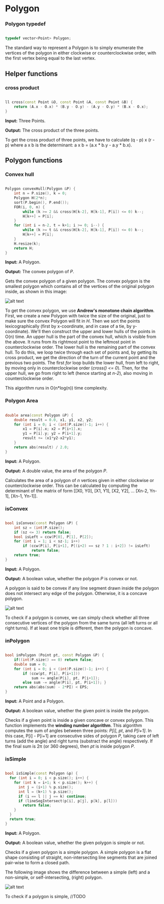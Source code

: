 # Polygon

### Polygon typedef

```cpp

typedef vector<Point> Polygon;

```

The standard way to represent a Polygon is to simply enumerate the vertices of the polygon in either clockwise or counterclockwise order, with the first vertex being equal to the last vertex.

## Helper functions

### cross product

```cpp

ll cross(const Point &O, const Point &A, const Point &B) {
	return (A.x - O.x) * (B.y - O.y) - (A.y - O.y) * (B.x - O.x);
}

```

**Input:** Three Points.

**Output:** The cross product of the three points.

To get the cross product of three points, we have to calculate (q - p) x (r - p) where a x b is the determinant: a x b = (a.x * b.y - a.y * b.x).

## Polygon functions

### Convex hull

```cpp

Polygon convexHull(Polygon &P) {
	int n = P.size(), k = 0;
	Polygon H(2*n);
	sort(P.begin(), P.end());
	FOR(i, 0, n) {
		while (k >= 2 && cross(H[k-2], H[k-1], P[i]) <= 0) k--;
		H[k++] = P[i];
	}
	for (int i = n-2, t = k+1; i >= 0; i--) {
		while (k >= t && cross(H[k-2], H[k-1], P[i]) <= 0) k--;
		H[k++] = P[i];
	}
	H.resize(k);
	return H;
}

```

**Input:** A Polygon.

**Output:** The convex polygon of _P_.

Gets the convex polygon of a given polygon. The convex polygon is the smallest polygon which contains all of the vertices of the original polygon inside, as shown in this image:

![alt text](https://gurus.pyimagesearch.com/wp-content/uploads/2015/03/contours_convex_hull.jpg)

To get the convex polygon, we use **Andrew's monotone chain algorithm**. First, we create a new Polygon with twice the size of the original, just to make sure the convex Polygon will fit in _H_. Then we sort the points lexicographically (first by x-coordinate, and in case of a tie, by y-coordinate). We'll then construct the upper and lower hulls of the points in O(n) time. An upper hull is the part of the convex hull, which is visible from the above. It runs from its rightmost point to the leftmost point in counterclockwise order. The lower hull is the remaining part of the convex hull. To do this, we loop twice through each set of points and, by getting its cross product, we get the direction of the turn of the current point and the previous two points. The first _for_ loop builds the lower hull, from left to right, by moving only in counterclockwise order (_cross() <= 0_). Then, for the upper hull, we go from right to left (hence starting at _n-2_), also moving in counterclockwise order.

This algorithm runs in O(n\*log(n)) time complexity.

### Polygon Area

```cpp

double area(const Polygon &P) {
	double result = 0.0, x1, y1, x2, y2;
	for (int i = 0; i < (int)P.size()-1; i++) {
		x1 = P[i].x; x2 = P[i+1].x;
		y1 = P[i].y; y2 = P[i+1].y;
		result += (x1*y2-x2*y1);
	}
	return abs(result) / 2.0;
}

```

**Input:** A Polygon.

**Output:** A double value, the area of the polygon _P_.

Calculates the area of a polygon of _n_ vertices given in either clockwise or counterclockwise order. This can be calculated by computing the determinant of the matrix of form [[X0, Y0], [X1, Y1], [X2, Y2], ... [Xn-2, Yn-1], [Xn-1, Yn-1]].

### isConvex

```cpp

bool isConvex(const Polygon &P) {
	int sz = (int)P.size();
	if (sz <= 3) return false;
	bool isLeft = ccw(P[0], P[1], P[2]);
	for (int i = 1; i < sz-1; i++)
		if (ccw(P[i], P[i+1], P[(i+2) == sz ? 1 : i+2]) != isLeft)
			return false;
	return true;
}

```

**Input:** A Polygon.

**Output:** A boolean value, whether the polygon _P_ is convex or not.

A polygon is said to be convex if any line segment drawn inside the polygon does not intersect any edge of the polygon. Otherwise, it is a concave polygon.

![alt text](https://i.imgur.com/KjRdGlx.png)

To check if a polygon is convex, we can simply check whether all three consecutive vertices of the polygon from the same turns (all left turns or all right turns). If at least one triple is different, then the polygon is concave.

### inPolygon

```cpp

bool inPolygon (Point pt, const Polygon &P) {
	if((int)P.size() == 0) return false;
	double sum = 0;
	for (int i = 0; i < (int)P.size()-1; i++) {
		if (ccw(pt, P[i], P[i+1]))
			sum += angle(P[i], pt, P[i+1]);
		else sum -= angle(P[i], pt, P[i+1]); }
	return abs(abs(sum) - 2*PI) < EPS;
}

```

**Input:** A Point and a Polygon.

**Output:** A boolean value, whether the given point is inside the polygon.

Checks if a given point is inside a given concave or convex polygon. This function implements the **winding number algorithm**. This algorithm computes the sum of angles between three points: _P[i]_, _pt_, and _P[i+1]_. In this case, P[i] - P[i+1] are consecutive sides of polygon _P_, taking care of left turns (add the angle) and right turns (substract the angle) respectively. If the final sum is 2π (or 360 degrees), then _pt_ is inside polygon _P_.

### isSimple

```cpp

bool isSimple(const Polygon &p) {
  for (int i = 0; i < p.size(); i++) {
	for (int k = i+1; k < p.size(); k++) {
	  int j = (i+1) % p.size();
	  int l = (k+1) % p.size();
	  if (i == l || j == k) continue;
	  if (lineSegIntersect(p[i], p[j], p[k], p[l]))
		return false;
	}
  }
  return true;
}

```

**Input:** A Polygon.

**Output:** A boolean value, whether the given polygon is simple or not.

Checks if a given polygon is a simple polygon. A simple polygon is a flat shape consisting of straight, non-intersecting line segments that are joined pair-wise to form a closed path.

The following image shows the difference between a simple (left) and a non-simple, or self-intersecting, (right) polygon.

![alt text](https://i.imgur.com/2RGZELK.png)

To check if a polygon is simple, //TODO

